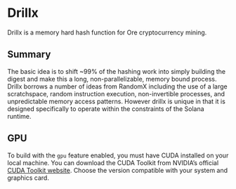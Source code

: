 # Drillx

Drillx is a memory hard hash function for Ore cryptocurrency mining.

## Summary

The basic idea is to shift ~99% of the hashing work into simply building the digest and make this a long, non-parallelizable, memory bound process. Drillx borrows a number of ideas from RandomX including the use of a large scratchspace, random instruction execution, non-invertible processes, and unpredictable memory access patterns. However drillx is unique in that it is designed specifically to operate within the constraints of the Solana runtime.

## GPU

To build with the `gpu` feature enabled, you must have CUDA installed on your local machine. You can download the CUDA Toolkit from NVIDIA’s official [CUDA Toolkit website](https://developer.nvidia.com/cuda-downloads). Choose the version compatible with your system and graphics card.


